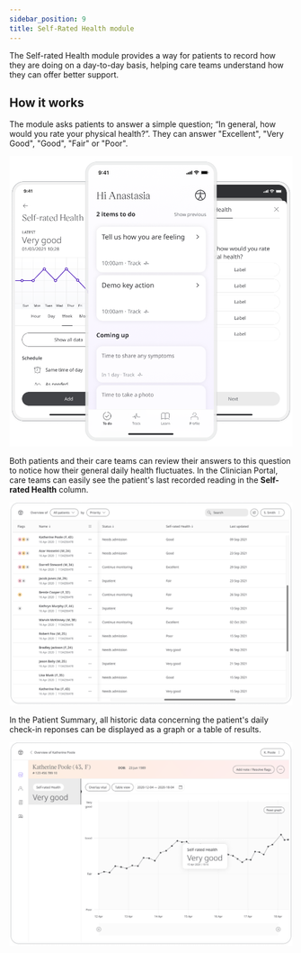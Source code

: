 ```yaml
---
sidebar_position: 9
title: Self-Rated Health module 
---
```


The Self-rated Health module provides a way for patients to record how they are doing on a day-to-day basis, helping care teams understand how they can offer better support.

## How it works

The module asks patients to answer a simple question; “In general, how would you rate your physical health?”. They can answer "Excellent", "Very Good", "Good",  "Fair" or "Poor".

![Self-Rated Health](./assets/SelfRated01.png)

Both patients and their care teams can review their answers to this question to notice how their general daily health fluctuates. In the Clinician Portal, care teams can easily see the patient's last recorded reading in the **Self-rated Health** column.

![Self-Rated Health](./assets/SelfRated02.png)

In the Patient Summary, all historic data concerning the patient's daily check-in reponses can be displayed as a graph or a table of results.

![Self-Rated Health](./assets/SelfRated03.png)
